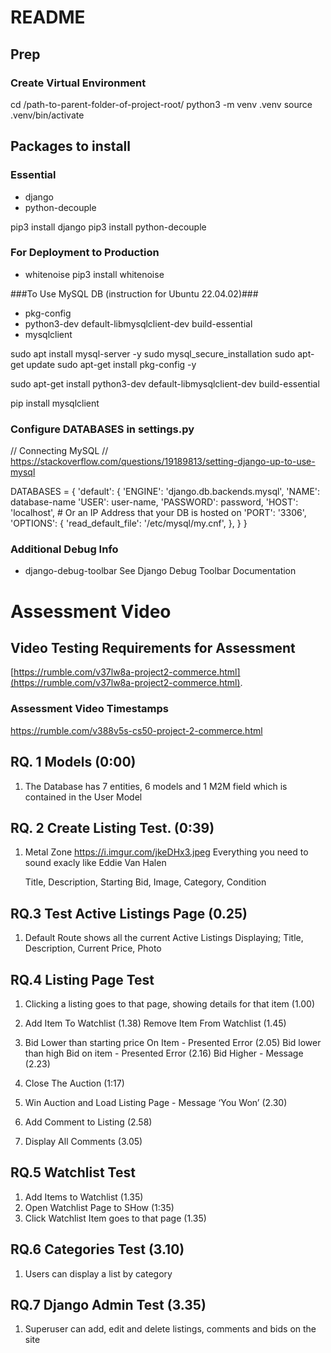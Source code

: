 # README 

## Prep

### Create Virtual Environment

cd /path-to-parent-folder-of-project-root/
python3 -m venv .venv
source .venv/bin/activate

## Packages to install

### Essential

* django
* python-decouple

pip3 install django 
pip3 install python-decouple 


### For Deployment to Production 
* whitenoise
pip3 install whitenoise 


###To Use MySQL DB (instruction for Ubuntu 22.04.02)###
* pkg-config
* python3-dev default-libmysqlclient-dev build-essential
* mysqlclient

sudo apt install mysql-server -y
sudo mysql_secure_installation
sudo apt-get update
sudo apt-get install pkg-config -y

sudo apt-get install python3-dev default-libmysqlclient-dev build-essential

pip install mysqlclient

### Configure DATABASES in settings.py
// Connecting MySQL
// https://stackoverflow.com/questions/19189813/setting-django-up-to-use-mysql

DATABASES = {
    'default': {
        'ENGINE': 'django.db.backends.mysql', 
        'NAME': database-name
        'USER': user-name,
        'PASSWORD': password,
        'HOST': 'localhost',   # Or an IP Address that your DB is hosted on
        'PORT': '3306',
        'OPTIONS': {
            'read_default_file': '/etc/mysql/my.cnf',
        },
    }
}


### Additional Debug Info
* django-debug-toolbar
See Django Debug Toolbar Documentation

# Assessment Video
## Video Testing Requirements for Assessment
 [https://rumble.com/v37lw8a-project2-commerce.html](https://rumble.com/v37lw8a-project2-commerce.html).



### Assessment Video Timestamps

https://rumble.com/v388v5s-cs50-project-2-commerce.html



## RQ. 1 Models (0:00)
1. The Database has 7 entities, 6 models and 1 M2M field which is contained in the User Model 

## RQ. 2 Create Listing Test. (0:39) 
1.	Metal Zone
	https://i.imgur.com/jkeDHx3.jpeg
	Everything you need to sound exacly like Eddie Van Halen

	Title, Description, Starting Bid, Image, Category, Condition 

## RQ.3 Test Active Listings Page (0.25)
		
1. Default Route shows all the current Active Listings
		Displaying; Title, Description, Current Price, Photo 

## RQ.4 Listing Page Test
			
1. Clicking a listing goes to that page, showing details for that item (1.00)


2.	Add Item To Watchlist (1.38)
	Remove Item From Watchlist (1.45)
3.	Bid Lower than starting price On Item - Presented Error (2.05)
	Bid lower than high Bid on item - Presented Error (2.16)
	Bid Higher - Message (2.23)
4.	Close The Auction  (1:17)
5. 	Win Auction and Load Listing Page -  Message ‘You Won’ (2.30)
6. 	Add Comment to Listing (2.58)
7. 	Display All Comments (3.05)

## RQ.5 Watchlist Test
		
1. Add Items to Watchlist (1.35)
2. Open Watchlist Page to SHow (1:35)
3. Click Watchlist Item goes to that page (1.35)

## RQ.6 Categories Test (3.10)
		
1. Users can display a list by category 

## RQ.7  Django Admin Test (3.35)
		
1. Superuser can add, edit and delete listings, comments and bids on the site 